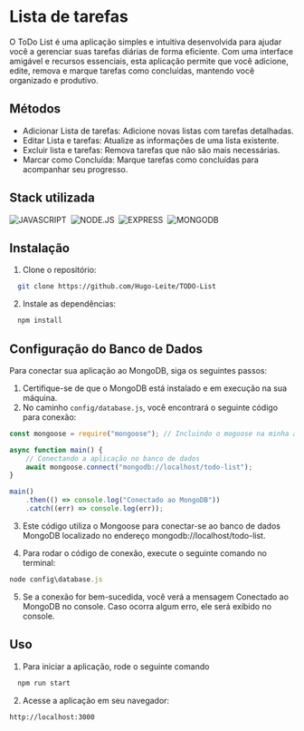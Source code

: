 # Lista de tarefas

O ToDo List é uma aplicação simples e intuitiva desenvolvida para ajudar você a gerenciar suas
tarefas diárias de forma eficiente. Com uma interface amigável e recursos essenciais, esta aplicação
permite que você adicione, edite, remova e marque tarefas como concluídas, mantendo você organizado
e produtivo.

## Métodos

-   Adicionar Lista de tarefas: Adicione novas listas com tarefas detalhadas.
-   Editar Lista e tarefas: Atualize as informações de uma lista existente.
-   Excluir lista e tarefas: Remova tarefas que não são mais necessárias.
-   Marcar como Concluída: Marque tarefas como concluídas para acompanhar seu progresso.

## Stack utilizada

![JAVASCRIPT](https://img.shields.io/badge/JavaScript-F7DF1E?style=for-the-badge&logo=javascript&logoColor=black)&nbsp;
![NODE.JS](https://img.shields.io/badge/Node.js-43853D?style=for-the-badge&logo=node.js&logoColor=white)&nbsp;
![EXPRESS](https://img.shields.io/badge/Express.js-404D59?style=for-the-badge)&nbsp;
![MONGODB](https://img.shields.io/badge/MongoDB-4EA94B?style=for-the-badge&logo=mongodb&logoColor=white)

## Instalação

1. Clone o repositório:

```bash
  git clone https://github.com/Hugo-Leite/TODO-List
```

2. Instale as dependências:

```bash
  npm install
```

## Configuração do Banco de Dados

Para conectar sua aplicação ao MongoDB, siga os seguintes passos:

1. Certifique-se de que o MongoDB está instalado e em execução na sua máquina.
2. No caminho `config/database.js`, você encontrará o seguinte código para conexão:

```javascript
const mongoose = require("mongoose"); // Incluindo o mogoose na minha aplicação

async function main() {
    // Conectando a aplicação no banco de dados
    await mongoose.connect("mongodb://localhost/todo-list");
}

main()
    .then(() => console.log("Conectado ao MongoDB"))
    .catch((err) => console.log(err));
```

3. Este código utiliza o Mongoose para conectar-se ao banco de dados MongoDB localizado no endereço
   mongodb://localhost/todo-list.

4. Para rodar o código de conexão, execute o seguinte comando no terminal:

```javascript
node config\database.js
```

5. Se a conexão for bem-sucedida, você verá a mensagem Conectado ao MongoDB no console. Caso ocorra
   algum erro, ele será exibido no console.

## Uso

1. Para iniciar a aplicação, rode o seguinte comando

```bash
  npm run start
```

2. Acesse a aplicação em seu navegador:
```bash
http://localhost:3000
```
